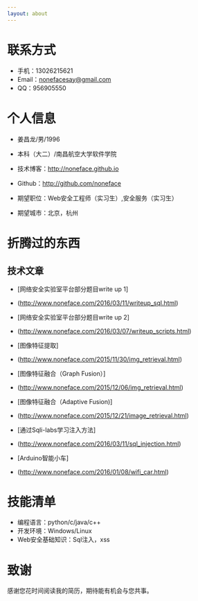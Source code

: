```yaml
---
layout: about
---
```


# 联系方式

- 手机：13026215621 
- Email：nonefacesay@gmail.com 
- QQ：956905550


# 个人信息

 - 姜昌龙/男/1996 
 - 本科（大二）/南昌航空大学软件学院 
 - 技术博客：http://noneface.github.io 
 - Github：http://github.com/noneface 

 - 期望职位：Web安全工程师（实习生）,安全服务（实习生）
 - 期望城市：北京，杭州


# 折腾过的东西

## 技术文章

- [网络安全实验室平台部分题目write up 1]
- (http://www.noneface.com/2016/03/11/writeup_sql.html)

- [网络安全实验室平台部分题目write up 2]
- (http://www.noneface.com/2016/03/07/writeup_scripts.html)

- [图像特征提取]
- (http://www.noneface.com/2015/11/30/img_retrieval.html)

- [图像特征融合（Graph Fusion）]
- (http://www.noneface.com/2015/12/06/img_retrieval.html) 

- [图像特征融合（Adaptive Fusion)]
- (http://www.noneface.com/2015/12/21/image_retrieval.html)

- [通过Sqli-labs学习注入方法]
- (http://www.noneface.com/2016/03/11/sql_injection.html)

- [Arduino智能小车]
- (http://www.noneface.com/2016/01/08/wifi_car.html)

# 技能清单

- 编程语言：python/c/java/c++
- 开发环境：Windows/Linux
- Web安全基础知识：Sql注入，xss


# 致谢
感谢您花时间阅读我的简历，期待能有机会与您共事。

